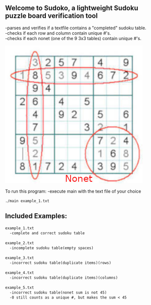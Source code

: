 ## Welcome to Sudoko, a lightweight Sudoku puzzle board verification tool
  -parses and verifies if a textfile contains a "completed" sudoku table.  
  -checks if each row and column contain unique #'s.  
  -checks if each nonet (one of the 9 3x3 tables) contain unique #'s.
    
![rules](https://raw.githubusercontent.com/j-hertzog/sudoko/master/img/sudoku_rules.jpg)


  To run this program: 
    -execute main with the text file of your choice

    ./main example_1.txt

##  Included Examples:
    example_1.txt
      -complete and correct sudoku table 

    example_2.txt
      -incomplete sudoku table(empty spaces)

    example_3.txt
      -incorrect sudoku table(duplicate items)(rows)
        
    example_4.txt
      -incorrect sudoku table(duplicate items)(columns)
    
    example_5.txt
      -incorrect sudoku table(nonet sum is not 45) 
      -0 still counts as a unique #, but makes the sum < 45
